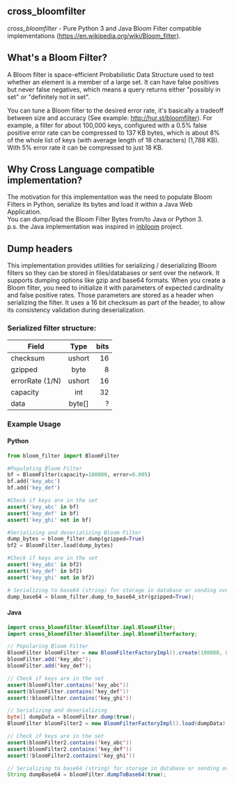 ## cross_bloomfilter

_cross_bloomfilter_ - Pure Python 3 and Java Bloom Filter compatible implementations
(https://en.wikipedia.org/wiki/Bloom_filter).

## What's a Bloom Filter?
A Bloom filter is space-efficient Probabilistic Data Structure used to test whether an element is a member of a large set. 
It can have false positives but never false negatives, which means a query returns either "possibly in set" or "definitely not in set".

You can tune a Bloom filter to the desired error rate, it's basically a tradeoff between size and accuracy (See example: http://hur.st/bloomfilter). For example, a filter for about 100,000 keys, configured with a 0.5% false positive error rate can be compressed to 137 KB bytes, which is about 8% of the whole list of keys (with average length of 18 characters) (1,788 KB). With 5% error rate it can be compressed to just 18 KB.

## Why Cross Language compatible implementation?
The motivation for this implementation was the need to populate Bloom Filters in Python, serialize its bytes and load it within a Java Web Application.  
You can dump/load the Bloom Filter Bytes from/to Java or Python 3.    
p.s. the Java implementation was inspired in [inbloom](http://github.com/EverythingMe/inbloom) project.


## Dump headers
This implementation provides utilities for serializing / deserializing Bloom filters so they can be stored in files/databases or sent over the network. It supports dumping options like gzip and base64 formats.
When you create a Bloom filter, you need to initialize it with parameters of expected cardinality and false positive rates. Those parameters are stored as a header when serializing the filter. It uses a 16 bit checksum as part of the header, to allow its consistency validation during deserialization.

### Serialized filter structure:

| Field        | Type            | bits |
| ------------- |:-------------:| -----:|
| checksum      | ushort | 16 |
| gzipped		| byte | 8 |
| errorRate (1/N)| ushort | 16 |
| capacity   | int     |   32 |
| data          | byte[]  | ? |


### Example Usage

#### Python
```python
from bloom_filter import BloomFilter

#Populating Bloom Filter
bf = BloomFilter(capacity=100000, error=0.005)        
bf.add('key_abc')      
bf.add('key_def') 

#Check if keys are in the set
assert('key_abc' in bf)    
assert('key_def' in bf)    
assert('key_ghi' not in bf)    

#Serializing and deserializing Bloom Filter
dump_bytes = bloom_filter.dump(gzipped=True)                
bf2 = BloomFilter.load(dump_bytes)

#Check if keys are in the set
assert('key_abc' in bf2)    
assert('key_def' in bf2)    
assert('key_ghi' not in bf2)   

# Serializing to base64 (string) for storage in database or sending over an HTTP API
dump_base64 = bloom_filter.dump_to_base64_str(gzipped=True);

```



#### Java
```java
import cross_bloomfilter.bloomfilter.impl.BloomFilter;
import cross_bloomfilter.bloomfilter.impl.BloomFilterFactory;

// Popularing Bloom Filter
BloomFilter bloomFilter = new BloomFilterFactoryImpl().create(100000, 0.005);
bloomFilter.add('key_abc');
bloomFilter.add('key_def');

// Check if keys are in the set
assert(bloomFilter.contains('key_abc'))
assert(bloomFilter.contains('key_def'))
assert(!bloomFilter.contains('key_ghi'))

// Serializing and deserializing
byte[] dumpData = bloomFilter.dump(true);		
BloomFilter bloomFilter2 = new BloomFilterFactoryImpl().load(dumpData);

// Check if keys are in the set
assert(bloomFilter2.contains('key_abc'))
assert(bloomFilter2.contains('key_def'))
assert(!bloomFilter2.contains('key_ghi'))

// Serializing to base64 (string) for storage in database or sending over an HTTP API
String dumpBase64 = bloomFilter.dumpToBase64(true);
```